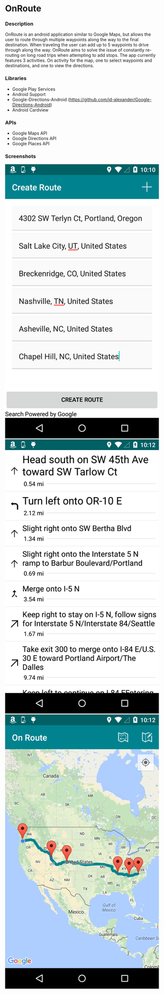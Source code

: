 # OnRoute

### Description
OnRoute is an android application similar to Google Maps, but allows the user to route through multiple waypoints along the way to the final destination. When traveling the user can add up to 5 waypoints to drive through along the way. OnRoute aims to solve the issue of constantly re-routing on long road trips when attempting to add stops. The app currently features 3 activities. On activity for the map, one to select waypoints and destinations, and one to view the directions. 



### Libraries
 - Google Play Services
 - Android Support 
 - Google-Directions-Android (https://github.com/jd-alexander/Google-Directions-Android)
 - Android Cardview
 
### APIs
 - Google Maps API
 - Google Directions API
 - Google Places API

### Screenshots
![Example Image][1]
![Example Image][2]
![Example Image][3]
 
[1]:https://github.com/cburnham4/OnRoute/blob/master/Photos/screenshot_create_route.png
[2]:https://github.com/cburnham4/OnRoute/blob/master/Photos/screenshot_directions.png
[3]:https://github.com/cburnham4/OnRoute/blob/master/Photos/screenshot_map.png
